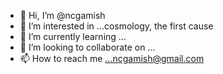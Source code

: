 - 👋 Hi, I’m @ncgamish
- 👀 I’m interested in ...cosmology, the first cause
- 🌱 I’m currently learning ...
- 💞️ I’m looking to collaborate on ...
- 📫 How to reach me ...ncgamish@gmail.com

<!---
ncgamish/ncgamish is a ✨ special ✨ repository because its `README.md` (this file) appears on your GitHub profile.
You can click the Preview link to take a look at your changes.
--->
